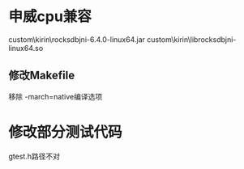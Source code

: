 # 申威cpu兼容
custom\kirin\rocksdbjni-6.4.0-linux64.jar
custom\kirin\librocksdbjni-linux64.so

## 修改Makefile
移除 -march=native编译选项

# 修改部分测试代码
gtest.h路径不对
